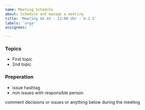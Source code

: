 ```yaml
---
name: Meeting Schedule
about: Schedule and manage a meeting
title: 'Meeting XX.XX - 12:00 Uhr - H.1.5'
labels: 'orga'
assignees: ''

---
```

### Topics
 - First topic
 - 2nd topic

### Preperation
 - issue hashtag
 - non issues with responsible person

 comment decisions or issues or anything below during the meeting
